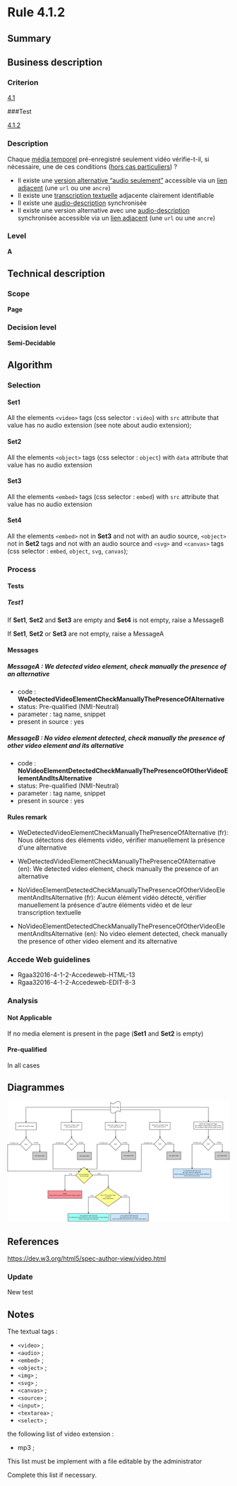 # Rule 4.1.2

## Summary

## Business description

### Criterion

[4.1](http://references.modernisation.gouv.fr/rgaa/criteres.html#crit-4-1)

###Test

[4.1.2](http://references.modernisation.gouv.fr/rgaa/criteres.html#test-4-1-2)

### Description

Chaque <a href="http://references.modernisation.gouv.fr/rgaa/glossaire.html#mdia-temporel-type-son-vido-et-synchronis">m&eacute;dia temporel</a> pr&eacute;-enregistr&eacute; seulement vid&eacute;o v&eacute;rifie-t-il, si n&eacute;cessaire, une de ces conditions (<a href="http://references.modernisation.gouv.fr/rgaa/cas-particuliers.html#cp-4-1,4-2,4-3,4-5,4-7,4-9,4-11,4-13" title="Cas particuliers pour le crit&egrave;re 4.1">hors cas particuliers</a>) ? 
 
 *  Il existe une <a href="http://references.modernisation.gouv.fr/rgaa/glossaire.html#version-alternative-audio-seulement">version alternative <q>audio seulement</q></a> accessible via un <a href="http://references.modernisation.gouv.fr/rgaa/glossaire.html#lien-adjacent">lien adjacent</a> (une `url` ou une `ancre`) 
 *  Il existe une <a href="http://references.modernisation.gouv.fr/rgaa/glossaire.html#transcription-textuelle-media-temporel">transcription textuelle</a> adjacente clairement identifiable 
 *  Il existe une <a href="http://references.modernisation.gouv.fr/rgaa/glossaire.html#audiodescription-synchronise-media-temporel">audio-description</a> synchronis&eacute;e  
 *  Il existe une version alternative avec une <a href="http://references.modernisation.gouv.fr/rgaa/glossaire.html#audiodescription-synchronise-media-temporel">audio-description</a> synchronis&eacute;e accessible via un <a href="http://references.modernisation.gouv.fr/rgaa/glossaire.html#lien-adjacent">lien adjacent</a> (une `url` ou une `ancre`) 


### Level

**A**

## Technical description

### Scope

**Page**

### Decision level

**Semi-Decidable**

## Algorithm

### Selection

#### Set1

All the elements `<video>` tags (css selector : `video`) with `src` attribute that value has no audio extension (see note about audio extension);

#### Set2

All the elements `<object>` tags (css selector : `object`) with `data` attribute that value has no audio extension 

#### Set3

All the elements `<embed>` tags (css selector : `embed`) with `src` attribute that value has no audio extension 

#### Set4

All the elements `<embed>` not in **Set3** and not with an audio source, `<object>` not in **Set2** tags and not with an audio source and `<svg>` and `<canvas>` tags (css selector : `embed`, `object`, `svg`, `canvas`);

### Process

#### Tests

##### Test1

If **Set1**, **Set2** and **Set3** are empty and **Set4** is not empty, raise a MessageB

If **Set1**, **Set2** or **Set3** are not empty, raise a MessageA

#### Messages

##### MessageA : We detected video element, check manually the presence of an alternative

-    code : **WeDetectedVideoElementCheckManuallyThePresenceOfAlternative** 
-    status: Pre-qualified (NMI-Neutral)
-    parameter : tag name, snippet
-    present in source : yes

##### MessageB : No video element detected, check manually the presence of other video element and its alternative

-    code : **NoVideoElementDetectedCheckManuallyThePresenceOfOtherVideoElementAndItsAlternative** 
-    status: Pre-qualified (NMI-Neutral)
-    parameter : tag name, snippet
-    present in source : yes

#### Rules remark

 * WeDetectedVideoElementCheckManuallyThePresenceOfAlternative (fr): Nous d&eacute;tectons des &eacute;l&eacute;ments vid&eacute;o, v&eacute;rifier manuellement la pr&eacute;sence d'une alternative
 * WeDetectedVideoElementCheckManuallyThePresenceOfAlternative (en): We detected video element, check manually the presence of an alternative

 * NoVideoElementDetectedCheckManuallyThePresenceOfOtherVideoElementAndItsAlternative (fr): Aucun &eacute;l&eacute;ment vid&eacute;o d&eacute;tect&eacute;, v&eacute;rifier manuellement la pr&eacute;sence d'autre &eacute;l&eacute;ments vid&eacute;o et de leur transcription textuelle
 * NoVideoElementDetectedCheckManuallyThePresenceOfOtherVideoElementAndItsAlternative (en): No video element detected, check manually the presence of other video element and its alternative

### Accede Web guidelines

 * Rgaa32016-4-1-2-Accedeweb-HTML-13
 * Rgaa32016-4-1-2-Accedeweb-EDIT-8-3

### Analysis

#### Not Applicable

If no media element is present in the page (**Set1** and **Set2** is empty)

#### Pre-qualified

In all cases

## Diagrammes

![](https://raw.githubusercontent.com/Tanaguru/RGAA3-2016/master/docs/Diagrammes/Test4-1-1.png?token=AI6sA59vhmOxAEBx432mfOI2xUVWoY38ks5Y-cYxwA%3D%3D)

## References

https://dev.w3.org/html5/spec-author-view/video.html

### Update

New test

## Notes

The textual tags : 
 - `<video>` ;
 - `<audio>` ;
 - `<embed>` ;
 - `<object>` ;
 - `<img>` ;
 - `<svg>` ;
 - `<canvas>` ;
 - `<source>` ; 
 - `<input>` ;
 - `<textarea>` ;
 - `<select>` ;

the following list of video extension :
 - mp3 ;

This list must be implement with a file editable by the administrator

Complete this list if necessary.


